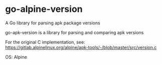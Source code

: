 # go-alpine-version

A Go library for parsing apk package versions

go-apk-version is a library for parsing and comparing apk versions

For the original C implementation, see:
https://gitlab.alpinelinux.org/alpine/apk-tools/-/blob/master/src/version.c

OS: Alpine